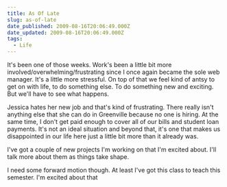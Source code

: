 ```yaml
---
title: As Of Late
slug: as-of-late
date_published: 2009-08-16T20:06:49.000Z
date_updated: 2009-08-16T20:06:49.000Z
tags:
  - Life
---
```


It's been one of those weeks. Work's been a little bit more involved/overwhelming/frustrating since I once again became the sole web manager. It's a little more stressful. On top of that we feel kind of antsy to get on with life, to do something else. To do something new and exciting. But we'll have to see what happens.

Jessica hates her new job and that's kind of frustrating. There really isn't anything else that she can do in Greenville because no one is hiring. At the same time, I don't get paid enough to cover all of our bills and student loan payments. It's not an ideal situation and beyond that, it's one that makes us disappointed in our life here just a little bit more than it already was.

I've got a couple of new projects I'm working on that I'm excited about. I'll talk more about them as things take shape.

I need some forward motion though. At least I've got this class to teach this semester. I'm excited about that
